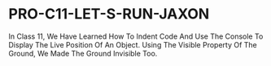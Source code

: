 # PRO-C11-LET-S-RUN-JAXON
In Class 11, We Have Learned How To Indent Code And Use The Console To Display The Live Position Of An Object. Using The Visible Property Of The Ground, We Made The Ground Invisible Too.
